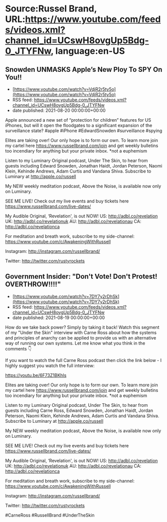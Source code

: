 # Source:Russel Brand, URL:https://www.youtube.com/feeds/videos.xml?channel_id=UCswH8ovgUp5Bdg-0_JTYFNw, language:en-US

## Snowden UNMASKS Apple’s New Ploy To SPY On You!!
 - [https://www.youtube.com/watch?v=VdjR2r5ty5o](https://www.youtube.com/watch?v=VdjR2r5ty5o)
 - RSS feed: https://www.youtube.com/feeds/videos.xml?channel_id=UCswH8ovgUp5Bdg-0_JTYFNw
 - date published: 2021-08-20 00:00:00+00:00

Apple announced a new set of “protection for children” features for US iPhones, but will it open the floodgates to a significant expansion of the surveillance state? 
#apple #iPhone #EdwardSnowden #surveillance #spying

Elites are taking over! Our only hope is to form our own. To learn more join my cartel here https://www.russellbrand.com/join and get weekly bulletins too incendiary for anything but your private inbox.
*not a euphemism

Listen to my Luminary Original podcast, Under The Skin, to hear from guests including Edward Snowden, Jonathan Haidt, Jordan Peterson, Naomi Klein, Kehinde Andrews, Adam Curtis and Vandana Shiva.
Subscribe to Luminary at http://apple.co/russell 

My NEW weekly meditation podcast, Above the Noise, is available now only on Luminary.

SEE ME LIVE! Check out my live events and buy tickets here https://www.russellbrand.com/live-dates/ 

My Audible Original, ‘Revelation', is out NOW!
US: http://adbl.co/revelation
UK: http://adbl.co/revelationuk
AU: http://adbl.co/revelationau
CA: http://adbl.co/revelationca

For meditation and breath work, subscribe to my side-channel: 
https://www.youtube.com/c/AwakeningWithRussell

Instagram: 
http://instagram.com/russellbrand/

Twitter: 
http://twitter.com/rustyrockets

## Government Insider: "Don't Vote! Don't Protest! OVERTHROW!!!!"
 - [https://www.youtube.com/watch?v=7DY7y2rDhSk](https://www.youtube.com/watch?v=7DY7y2rDhSk)
 - RSS feed: https://www.youtube.com/feeds/videos.xml?channel_id=UCswH8ovgUp5Bdg-0_JTYFNw
 - date published: 2021-08-19 00:00:00+00:00

How do we take back power? Simply by taking it back! Watch this segment of my "Under the Skin" interview with Carne Ross about how the systems and principles of anarchy can be applied to provide us with an alternative way of running our own systems. Let me know what you think in the comments 👇

If you want to watch the full Carne Ross podcast then click the link below - I highly suggest you watch the full interview:

https://youtu.be/6F73Z1BKhIs

Elites are taking over! Our only hope is to form our own. To learn more join my cartel here https://www.russellbrand.com/join and get weekly bulletins too incendiary for anything but your private inbox.
*not a euphemism

Listen to my Luminary Original podcast, Under The Skin, to hear from guests including Carne Ross, Edward Snowden, Jonathan Haidt, Jordan Peterson, Naomi Klein, Kehinde Andrews, Adam Curtis and Vandana Shiva.
Subscribe to Luminary at http://apple.co/russell 

My NEW weekly meditation podcast, Above the Noise, is available now only on Luminary.

SEE ME LIVE! Check out my live events and buy tickets here https://www.russellbrand.com/live-dates/ 

My Audible Original, ‘Revelation', is out NOW!
US: http://adbl.co/revelation
UK: http://adbl.co/revelationuk
AU: http://adbl.co/revelationau
CA: http://adbl.co/revelationca

For meditation and breath work, subscribe to my side-channel: 
https://www.youtube.com/c/AwakeningWithRussell

Instagram: 
http://instagram.com/russellbrand/

Twitter: 
http://twitter.com/rustyrockets

#CarneRoss #RussellBrand #UnderTheSkin

